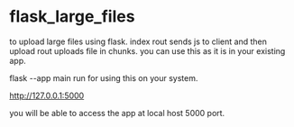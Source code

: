 # flask_large_files
to upload large files using flask.
index rout sends js to client and then upload rout uploads file in chunks. you can use this as it is in your existing app.

 flask --app main run
for using this on your system.

 http://127.0.0.1:5000

you will be able to access the app at local host 5000 port.
